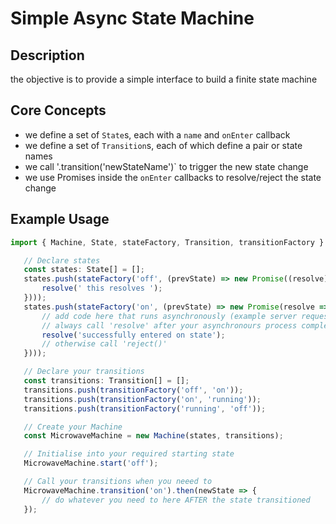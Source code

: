 # Simple Async State Machine

## Description

the objective is to provide a simple interface to build a finite state machine

## Core Concepts

 * we define a set of `State`s, each with a `name` and `onEnter` callback
 * we define a set of `Transition`s, each of which define a pair or state names
 * we call '.transition('newStateName')` to trigger the new state change
 * we use Promises inside the `onEnter` callbacks to resolve/reject the state change

 ## Example Usage

 ```javascript
import { Machine, State, stateFactory, Transition, transitionFactory } from "./index";

    // Declare states
    const states: State[] = [];
    states.push(stateFactory('off', (prevState) => new Promise((resolve) => {
        resolve(' this resolves ');
    })));
    states.push(stateFactory('on', (prevState) => new Promise(resolve => {
        // add code here that runs asynchronously (example server request)
        // always call 'resolve' after your asynchronours process completes sucessfully
        resolve('successfully entered on state');
        // otherwise call 'reject()'
    })));

    // Declare your transitions
    const transitions: Transition[] = [];
    transitions.push(transitionFactory('off', 'on'));
    transitions.push(transitionFactory('on', 'running'));
    transitions.push(transitionFactory('running', 'off'));

    // Create your Machine
    const MicrowaveMachine = new Machine(states, transitions);

    // Initialise into your required starting state
    MicrowaveMachine.start('off');

    // Call your transitions when you neeed to
    MicrowaveMachine.transition('on').then(newState => {
        // do whatever you need to here AFTER the state transitioned
    });

 ```